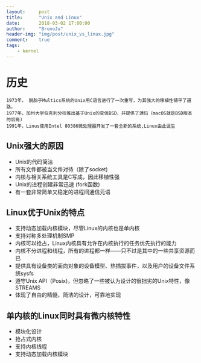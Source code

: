 ```yaml
---
layout:     post
title:      "Unix and Linux"
date:       2018-03-02 17:00:00
author:     "BrunoJu"
header-img: "img/post/unix_vs_linux.jpg"
comment:    true
tags:
    - kernel
---
```

# 历史
```
1973年， 脱胎于Multics系统的Unix用C语言进行了一次重写，为其强大的移植性铺平了道路。
1977年，加州大学伯克利分校推出基于Unix的变体BSD，并提供了源码（macOS就是BSD版本的后裔)
1991年，Linus使用Intel 80386微处理器开发了一套全新的系统,Linux由此诞生
```

## Unix强大的原因

- Unix的代码简洁
- 所有文件都被当文件对待（除了socket)
- 内核与相关系统工具是C写成，因此移植性强
- Unix的进程创建非常迅速 (fork函数)
- 有一套非常简单又稳定的进程间通信元语



## Linux优于Unix的特点
- 支持动态加载内核模块，尽管Linux的内核也是单内核
- 支持对称多处理机制SMP
- 内核可以抢占，Linux内核具有允许在内核执行的任务优先执行的能力
- 内核不分进程和线程，所有的进程都一样——只不过是其中的一些共享资源而已
- 提供具有设备类的面向对象的设备模型、热插拔事件，以及用户的设备文件系统sysfs
- 遵守Unix API（Posix)，但忽略了一些被认为设计的很拙劣的Unix特性，像STREAMS
- 体现了自由的精髓，简洁的设计，可靠地实现


## 单内核的Linux同时具有微内核特性
- 模块化设计
- 抢占式内核
- 支持内核线程
- 支持动态加载内核模块
